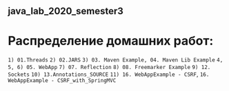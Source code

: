 ## java_lab_2020_semester3

# Распределение домашних работ:

`1) 01.Threads`
`2) 02.JARS`
`3) 03. Maven Example, 04. Maven Lib Example`
`4, 5, 6) 05. WebApp`
`7) 07. Reflection`
`8) 08. Freemarker Example`
`9) 12. Sockets`
`10) 13.Annotations_SOURCE`
`11) 16. WebAppExample - CSRF`, `16. WebAppExample - CSRF_with_SpringMVC`
